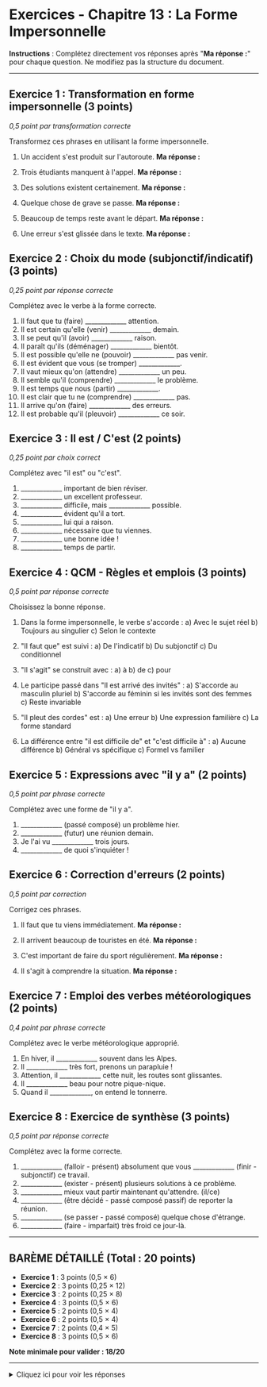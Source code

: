 # Exercices - Chapitre 13 : La Forme Impersonnelle

**Instructions** : Complétez directement vos réponses après "**Ma réponse :**" pour chaque question. Ne modifiez pas la structure du document.

---

## Exercice 1 : Transformation en forme impersonnelle (3 points)
*0,5 point par transformation correcte*

Transformez ces phrases en utilisant la forme impersonnelle.

1. Un accident s'est produit sur l'autoroute.
   **Ma réponse :**                                         

2. Trois étudiants manquent à l'appel.
   **Ma réponse :**                                         

3. Des solutions existent certainement.
   **Ma réponse :**                                         

4. Quelque chose de grave se passe.
   **Ma réponse :**                                         

5. Beaucoup de temps reste avant le départ.
   **Ma réponse :**                                         

6. Une erreur s'est glissée dans le texte.
   **Ma réponse :**                                         

## Exercice 2 : Choix du mode (subjonctif/indicatif) (3 points)
*0,25 point par réponse correcte*

Complétez avec le verbe à la forme correcte.

1. Il faut que tu (faire) _____________ attention.
2. Il est certain qu'elle (venir) _____________ demain.
3. Il se peut qu'il (avoir) _____________ raison.
4. Il paraît qu'ils (déménager) _____________ bientôt.
5. Il est possible qu'elle ne (pouvoir) _____________ pas venir.
6. Il est évident que vous (se tromper) _____________.
7. Il vaut mieux qu'on (attendre) _____________ un peu.
8. Il semble qu'il (comprendre) _____________ le problème.
9. Il est temps que nous (partir) _____________.
10. Il est clair que tu ne (comprendre) _____________ pas.
11. Il arrive qu'on (faire) _____________ des erreurs.
12. Il est probable qu'il (pleuvoir) _____________ ce soir.

## Exercice 3 : Il est / C'est (2 points)
*0,25 point par choix correct*

Complétez avec "il est" ou "c'est".

1. _____________ important de bien réviser.
2. _____________ un excellent professeur.
3. _____________ difficile, mais _____________ possible.
4. _____________ évident qu'il a tort.
5. _____________ lui qui a raison.
6. _____________ nécessaire que tu viennes.
7. _____________ une bonne idée !
8. _____________ temps de partir.

## Exercice 4 : QCM - Règles et emplois (3 points)
*0,5 point par réponse correcte*

Choisissez la bonne réponse.

1. Dans la forme impersonnelle, le verbe s'accorde :
   a) Avec le sujet réel
   b) Toujours au singulier
   c) Selon le contexte

2. "Il faut que" est suivi :
   a) De l'indicatif
   b) Du subjonctif
   c) Du conditionnel

3. "Il s'agit" se construit avec :
   a) à
   b) de
   c) pour

4. Le participe passé dans "Il est arrivé des invités" :
   a) S'accorde au masculin pluriel
   b) S'accorde au féminin si les invités sont des femmes
   c) Reste invariable

5. "Il pleut des cordes" est :
   a) Une erreur
   b) Une expression familière
   c) La forme standard

6. La différence entre "il est difficile de" et "c'est difficile à" :
   a) Aucune différence
   b) Général vs spécifique
   c) Formel vs familier

## Exercice 5 : Expressions avec "il y a" (2 points)
*0,5 point par phrase correcte*

Complétez avec une forme de "il y a".

1. _____________ (passé composé) un problème hier.
2. _____________ (futur) une réunion demain.
3. Je l'ai vu _____________ trois jours.
4. _____________ de quoi s'inquiéter !

## Exercice 6 : Correction d'erreurs (2 points)
*0,5 point par correction*

Corrigez ces phrases.

1. Il faut que tu viens immédiatement.
   **Ma réponse :**                                         

2. Il arrivent beaucoup de touristes en été.
   **Ma réponse :**                                         

3. C'est important de faire du sport régulièrement.
   **Ma réponse :**                                         

4. Il s'agit à comprendre la situation.
   **Ma réponse :**                                         

## Exercice 7 : Emploi des verbes météorologiques (2 points)
*0,4 point par phrase correcte*

Complétez avec le verbe météorologique approprié.

1. En hiver, il _____________ souvent dans les Alpes.
2. Il _____________ très fort, prenons un parapluie !
3. Attention, il _____________ cette nuit, les routes sont glissantes.
4. Il _____________ beau pour notre pique-nique.
5. Quand il _____________, on entend le tonnerre.

## Exercice 8 : Exercice de synthèse (3 points)
*0,5 point par réponse correcte*

Complétez avec la forme correcte.

1. _____________ (falloir - présent) absolument que vous _____________ (finir - subjonctif) ce travail.
2. _____________ (exister - présent) plusieurs solutions à ce problème.
3. _____________ mieux vaut partir maintenant qu'attendre. (il/ce)
4. _____________ (être décidé - passé composé passif) de reporter la réunion.
5. _____________ (se passer - passé composé) quelque chose d'étrange.
6. _____________ (faire - imparfait) très froid ce jour-là.

---

## BARÈME DÉTAILLÉ (Total : 20 points)

- **Exercice 1** : 3 points (0,5 × 6)
- **Exercice 2** : 3 points (0,25 × 12)
- **Exercice 3** : 2 points (0,25 × 8)
- **Exercice 4** : 3 points (0,5 × 6)
- **Exercice 5** : 2 points (0,5 × 4)
- **Exercice 6** : 2 points (0,5 × 4)
- **Exercice 7** : 2 points (0,4 × 5)
- **Exercice 8** : 3 points (0,5 × 6)

**Note minimale pour valider : 18/20**

---

<details>
<summary>Cliquez ici pour voir les réponses</summary>

### Exercice 1
1. Il s'est produit un accident sur l'autoroute.
2. Il manque trois étudiants à l'appel.
3. Il existe certainement des solutions.
4. Il se passe quelque chose de grave.
5. Il reste beaucoup de temps avant le départ.
6. Il s'est glissé une erreur dans le texte.

### Exercice 2
1. fasses (subjonctif après "il faut que")
2. viendra (indicatif après certitude)
3. ait (subjonctif après possibilité)
4. déménagent (indicatif après "il paraît que")
5. puisse (subjonctif après possibilité)
6. vous trompez (indicatif après évidence)
7. attende (subjonctif après "il vaut mieux que")
8. comprenne/ait compris (subjonctif après "il semble que")
9. partions (subjonctif après "il est temps que")
10. comprends (indicatif après clarté)
11. fasse (subjonctif après "il arrive que")
12. pleuvra/pleuve (indicatif futur ou subjonctif selon nuance)

### Exercice 3
1. Il est (général)
2. C'est (identification)
3. C'est / c'est (spécifique)
4. Il est (avec "que")
5. C'est (identification)
6. Il est (avec "que")
7. C'est (appréciation spécifique)
8. Il est (expression du temps)

### Exercice 4
1. b) Toujours au singulier
2. b) Du subjonctif
3. b) de
4. c) Reste invariable
5. b) Une expression familière
6. b) Général vs spécifique

### Exercice 5
1. Il y a eu
2. Il y aura
3. il y a
4. Il y a

### Exercice 6
1. Il faut que tu viennes immédiatement. (subjonctif)
2. Il arrive beaucoup de touristes en été. (singulier)
3. Il est important de faire du sport régulièrement. (général)
4. Il s'agit de comprendre la situation. (de, pas à)

### Exercice 7
1. neige
2. pleut
3. a gelé / gèle
4. fait / fera
5. tonne

### Exercice 8
1. Il faut / finissiez
2. Il existe
3. Il
4. Il a été décidé
5. Il s'est passé
6. Il faisait

</details>